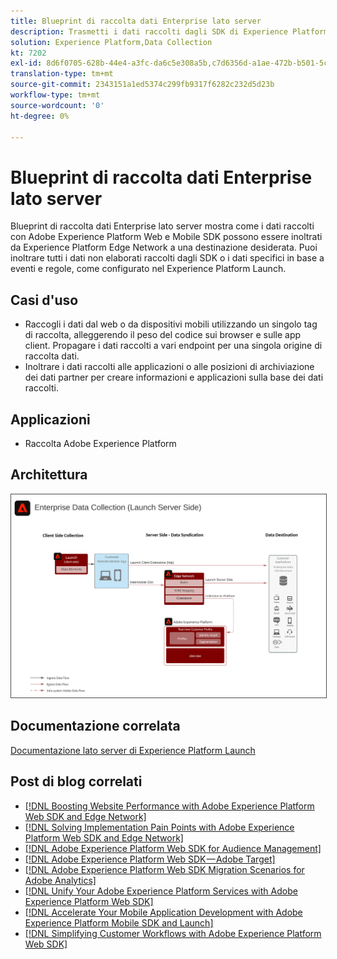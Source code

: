 ```yaml
---
title: Blueprint di raccolta dati Enterprise lato server
description: Trasmetti i dati raccolti dagli SDK di Experience Platform alle destinazioni
solution: Experience Platform,Data Collection
kt: 7202
exl-id: 8d6f0705-628b-44e4-a3fc-da6c5e308a5b,c7d6356d-a1ae-472b-b501-5c736e990252
translation-type: tm+mt
source-git-commit: 2343151a1ed5374c299fb9317f6282c232d5d23b
workflow-type: tm+mt
source-wordcount: '0'
ht-degree: 0%

---
```


# Blueprint di raccolta dati Enterprise lato server

Blueprint di raccolta dati Enterprise lato server mostra come i dati raccolti con Adobe Experience Platform Web e Mobile SDK possono essere inoltrati da Experience Platform Edge Network a una destinazione desiderata. Puoi inoltrare tutti i dati non elaborati raccolti dagli SDK o i dati specifici in base a eventi e regole, come configurato nel Experience Platform Launch.

## Casi d&#39;uso

* Raccogli i dati dal web o da dispositivi mobili utilizzando un singolo tag di raccolta, alleggerendo il peso del codice sui browser e sulle app client. Propagare i dati raccolti a vari endpoint per una singola origine di raccolta dati.
* Inoltrare i dati raccolti alle applicazioni o alle posizioni di archiviazione dei dati partner per creare informazioni e applicazioni sulla base dei dati raccolti.

## Applicazioni

* Raccolta Adobe Experience Platform

## Architettura

<img src="assets/entcollect.svg" alt="Architettura di riferimento per la raccolta dati Enterprise" style="border:1px solid #4a4a4a" />

## Documentazione correlata

[Documentazione lato server di Experience Platform Launch](https://experienceleague.adobe.com/docs/launch/using/server-side-info/server-side-overview.html?lang=en#server-side-info)

## Post di blog correlati

* [[!DNL Boosting Website Performance with Adobe Experience Platform Web SDK and Edge Network]](https://medium.com/adobetech/boosting-website-performance-with-adobe-experience-platform-web-sdk-and-edge-network-329fcf70fdf9)
* [[!DNL Solving Implementation Pain Points with Adobe Experience Platform Web SDK and Edge Network]](https://medium.com/adobetech/solving-implementation-pain-points-with-adobe-experience-platform-web-sdk-and-edge-network-880b635e6819)
* [[!DNL Adobe Experience Platform Web SDK for Audience Management]](https://medium.com/adobetech/adobe-experience-platform-web-sdk-for-audience-management-751fa6d063bc)
* [[!DNL Adobe Experience Platform Web SDK — Adobe Target]](https://medium.com/adobetech/adobe-experience-platform-web-sdk-adobe-target-9b9f621d271)
* [[!DNL Adobe Experience Platform Web SDK Migration Scenarios for Adobe Analytics]](https://medium.com/adobetech/adobe-experience-platform-web-sdk-migration-scenarios-for-adobe-analytics-91c255ec82b0)
* [[!DNL Unify Your Adobe Experience Platform Services with Adobe Experience Platform Web SDK]](https://medium.com/adobetech/unify-your-adobe-experience-platform-services-with-adobe-experience-platform-web-sdk-75cf6851a9fc)
* [[!DNL Accelerate Your Mobile Application Development with Adobe Experience Platform Mobile SDK and Launch]](https://medium.com/adobetech/accelerate-your-mobile-application-development-with-adobe-experience-platform-mobile-sdk-and-launch-ed023536d611)
* [[!DNL Simplifying Customer Workflows with Adobe Experience Platform Web SDK]](https://medium.com/adobetech/simplifying-customer-workflows-with-adobe-experience-platform-web-sdk-4e54fe134f4a)
